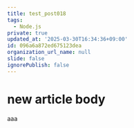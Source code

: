 ```yaml
---
title: test_post018
tags:
  - Node.js
private: true
updated_at: '2025-03-30T16:34:36+09:00'
id: 096a6a872ed675123dea
organization_url_name: null
slide: false
ignorePublish: false
---
```

# new article body
aaa

